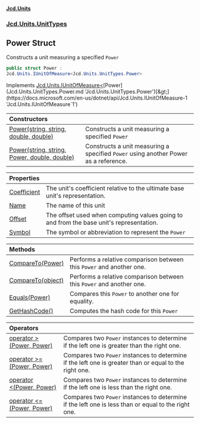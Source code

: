 #### [Jcd.Units](index.md 'index')
### [Jcd.Units.UnitTypes](Jcd.Units.UnitTypes.md 'Jcd.Units.UnitTypes')

## Power Struct

Constructs a unit measuring a specified `Power`

```csharp
public struct Power :
Jcd.Units.IUnitOfMeasure<Jcd.Units.UnitTypes.Power>
```

Implements [Jcd.Units.IUnitOfMeasure&lt;](https://docs.microsoft.com/en-us/dotnet/api/Jcd.Units.IUnitOfMeasure-1 'Jcd.Units.IUnitOfMeasure`1')[Power](Jcd.Units.UnitTypes.Power.md 'Jcd.Units.UnitTypes.Power')[&gt;](https://docs.microsoft.com/en-us/dotnet/api/Jcd.Units.IUnitOfMeasure-1 'Jcd.Units.IUnitOfMeasure`1')

| Constructors | |
| :--- | :--- |
| [Power(string, string, double, double)](Jcd.Units.UnitTypes.Power.Power(string,string,double,double).md 'Jcd.Units.UnitTypes.Power.Power(string, string, double, double)') | Constructs a unit measuring a specified `Power` |
| [Power(string, string, Power, double, double)](Jcd.Units.UnitTypes.Power.Power(string,string,Jcd.Units.UnitTypes.Power,double,double).md 'Jcd.Units.UnitTypes.Power.Power(string, string, Jcd.Units.UnitTypes.Power, double, double)') | Constructs a unit measuring a specified `Power` using another Power as a reference. |

| Properties | |
| :--- | :--- |
| [Coefficient](Jcd.Units.UnitTypes.Power.Coefficient.md 'Jcd.Units.UnitTypes.Power.Coefficient') | The unit's coefficient relative to the ultimate base unit's representation. |
| [Name](Jcd.Units.UnitTypes.Power.Name.md 'Jcd.Units.UnitTypes.Power.Name') | The name of this unit |
| [Offset](Jcd.Units.UnitTypes.Power.Offset.md 'Jcd.Units.UnitTypes.Power.Offset') | The offset used when computing values going to and from the base unit's representation. |
| [Symbol](Jcd.Units.UnitTypes.Power.Symbol.md 'Jcd.Units.UnitTypes.Power.Symbol') | The symbol or abbreviation to represent the `Power` |

| Methods | |
| :--- | :--- |
| [CompareTo(Power)](Jcd.Units.UnitTypes.Power.CompareTo(Jcd.Units.UnitTypes.Power).md 'Jcd.Units.UnitTypes.Power.CompareTo(Jcd.Units.UnitTypes.Power)') | Performs a relative comparison between this `Power` and another one. |
| [CompareTo(object)](Jcd.Units.UnitTypes.Power.CompareTo(object).md 'Jcd.Units.UnitTypes.Power.CompareTo(object)') | Performs a relative comparison between this `Power` and another one. |
| [Equals(Power)](Jcd.Units.UnitTypes.Power.Equals(Jcd.Units.UnitTypes.Power).md 'Jcd.Units.UnitTypes.Power.Equals(Jcd.Units.UnitTypes.Power)') | Compares this `Power` to another one for equality. |
| [GetHashCode()](Jcd.Units.UnitTypes.Power.GetHashCode().md 'Jcd.Units.UnitTypes.Power.GetHashCode()') | Computes the hash code for this `Power` |

| Operators | |
| :--- | :--- |
| [operator &gt;(Power, Power)](Jcd.Units.UnitTypes.Power.op_GreaterThan(Jcd.Units.UnitTypes.Power,Jcd.Units.UnitTypes.Power).md 'Jcd.Units.UnitTypes.Power.op_GreaterThan(Jcd.Units.UnitTypes.Power, Jcd.Units.UnitTypes.Power)') | Compares two `Power` instances to determine if the left one is greater than the right one. |
| [operator &gt;=(Power, Power)](Jcd.Units.UnitTypes.Power.op_GreaterThanOrEqual(Jcd.Units.UnitTypes.Power,Jcd.Units.UnitTypes.Power).md 'Jcd.Units.UnitTypes.Power.op_GreaterThanOrEqual(Jcd.Units.UnitTypes.Power, Jcd.Units.UnitTypes.Power)') | Compares two `Power` instances to determine if the left one is greater than or equal to the right one. |
| [operator &lt;(Power, Power)](Jcd.Units.UnitTypes.Power.op_LessThan(Jcd.Units.UnitTypes.Power,Jcd.Units.UnitTypes.Power).md 'Jcd.Units.UnitTypes.Power.op_LessThan(Jcd.Units.UnitTypes.Power, Jcd.Units.UnitTypes.Power)') | Compares two `Power` instances to determine if the left one is less than the right one. |
| [operator &lt;=(Power, Power)](Jcd.Units.UnitTypes.Power.op_LessThanOrEqual(Jcd.Units.UnitTypes.Power,Jcd.Units.UnitTypes.Power).md 'Jcd.Units.UnitTypes.Power.op_LessThanOrEqual(Jcd.Units.UnitTypes.Power, Jcd.Units.UnitTypes.Power)') | Compares two `Power` instances to determine if the left one is less than or equal to the right one. |
